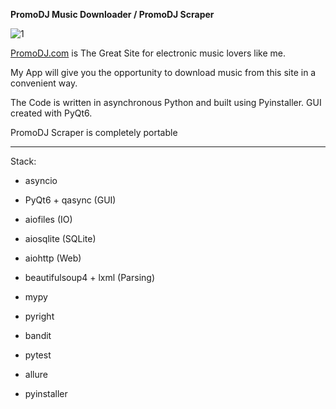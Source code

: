 **PromoDJ Music Downloader / PromoDJ Scraper**

![1](https://user-images.githubusercontent.com/49201692/220620326-60fff0c1-a6cb-460e-a788-f86c69b52364.png)

[PromoDJ.com](https://promodj.com) is The Great Site for electronic music lovers like me.

My App will give you the opportunity to download music from this site in a convenient way.

The Code is written in asynchronous Python and built using Pyinstaller.
GUI created with PyQt6.

PromoDJ Scraper is completely portable

-------------------------------------------
Stack:
- asyncio
- PyQt6 + qasync (GUI)
- aiofiles (IO)
- aiosqlite (SQLite)
- aiohttp (Web)
- beautifulsoup4 + lxml (Parsing)


- mypy
- pyright
- bandit


- pytest
- allure


- pyinstaller